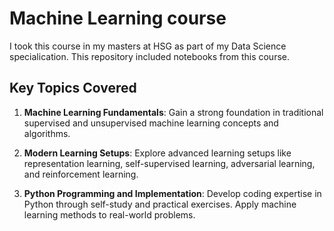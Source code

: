 # Machine Learning course

I took this course in my masters at HSG as part of my Data Science specialication. This repository included notebooks from this course.

## Key Topics Covered
1. **Machine Learning Fundamentals**: Gain a strong foundation in traditional supervised and unsupervised machine learning concepts and algorithms.

2. **Modern Learning Setups**: Explore advanced learning setups like representation learning, self-supervised learning, adversarial learning, and reinforcement learning.

3. **Python Programming and Implementation**: Develop coding expertise in Python through self-study and practical exercises. Apply machine learning methods to real-world problems.
